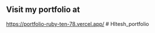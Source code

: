 
## Visit my portfolio at
https://portfolio-ruby-ten-78.vercel.app/
#   H I t e s h _ p o r t f o l i o  
 